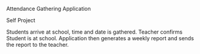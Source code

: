 Attendance Gathering Application 

Self Project

Students arrive at school, time and date is gathered.
Teacher confirms Student is at school.
Application then generates a weekly report and sends the report to the teacher.

